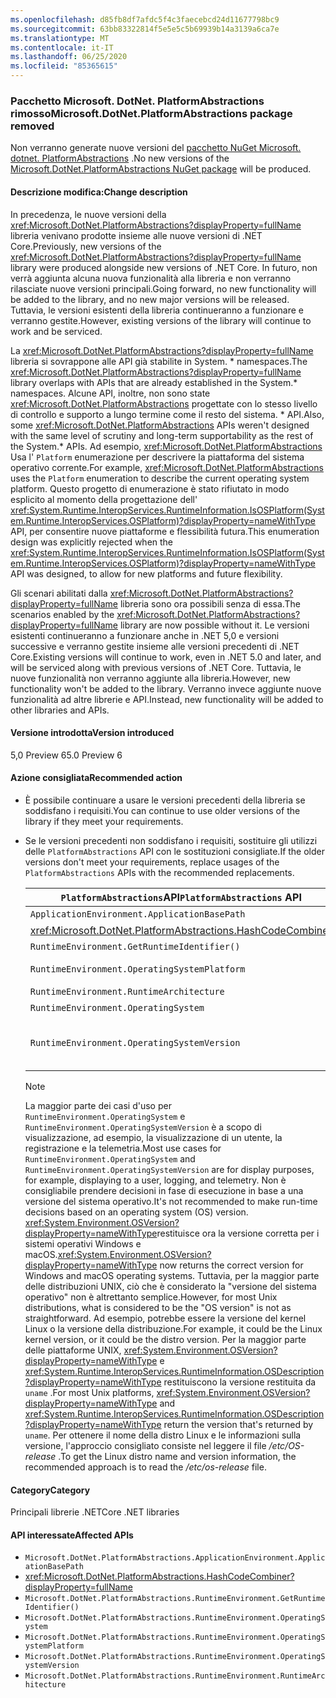 ```yaml
---
ms.openlocfilehash: d85fb8df7afdc5f4c3faecebcd24d11677798bc9
ms.sourcegitcommit: 63bb83322814f5e5e5c5b69939b14a3139a6ca7e
ms.translationtype: MT
ms.contentlocale: it-IT
ms.lasthandoff: 06/25/2020
ms.locfileid: "85365615"
---
```

### <a name="microsoftdotnetplatformabstractions-package-removed"></a><span data-ttu-id="72cf7-101">Pacchetto Microsoft. DotNet. PlatformAbstractions rimosso</span><span class="sxs-lookup"><span data-stu-id="72cf7-101">Microsoft.DotNet.PlatformAbstractions package removed</span></span>

<span data-ttu-id="72cf7-102">Non verranno generate nuove versioni del [pacchetto NuGet Microsoft. dotnet. PlatformAbstractions](https://www.nuget.org/packages/Microsoft.DotNet.PlatformAbstractions/) .</span><span class="sxs-lookup"><span data-stu-id="72cf7-102">No new versions of the [Microsoft.DotNet.PlatformAbstractions NuGet package](https://www.nuget.org/packages/Microsoft.DotNet.PlatformAbstractions/) will be produced.</span></span>

#### <a name="change-description"></a><span data-ttu-id="72cf7-103">Descrizione modifica:</span><span class="sxs-lookup"><span data-stu-id="72cf7-103">Change description</span></span>

<span data-ttu-id="72cf7-104">In precedenza, le nuove versioni della <xref:Microsoft.DotNet.PlatformAbstractions?displayProperty=fullName> libreria venivano prodotte insieme alle nuove versioni di .NET Core.</span><span class="sxs-lookup"><span data-stu-id="72cf7-104">Previously, new versions of the <xref:Microsoft.DotNet.PlatformAbstractions?displayProperty=fullName> library were produced alongside new versions of .NET Core.</span></span> <span data-ttu-id="72cf7-105">In futuro, non verrà aggiunta alcuna nuova funzionalità alla libreria e non verranno rilasciate nuove versioni principali.</span><span class="sxs-lookup"><span data-stu-id="72cf7-105">Going forward, no new functionality will be added to the library, and no new major versions will be released.</span></span> <span data-ttu-id="72cf7-106">Tuttavia, le versioni esistenti della libreria continueranno a funzionare e verranno gestite.</span><span class="sxs-lookup"><span data-stu-id="72cf7-106">However, existing versions of the library will continue to work and be serviced.</span></span>

<span data-ttu-id="72cf7-107">La <xref:Microsoft.DotNet.PlatformAbstractions?displayProperty=fullName> libreria si sovrappone alle API già stabilite in System. \* namespaces.</span><span class="sxs-lookup"><span data-stu-id="72cf7-107">The <xref:Microsoft.DotNet.PlatformAbstractions?displayProperty=fullName> library overlaps with APIs that are already established in the System.\* namespaces.</span></span> <span data-ttu-id="72cf7-108">Alcune API, inoltre, non sono state <xref:Microsoft.DotNet.PlatformAbstractions> progettate con lo stesso livello di controllo e supporto a lungo termine come il resto del sistema. \* API.</span><span class="sxs-lookup"><span data-stu-id="72cf7-108">Also, some <xref:Microsoft.DotNet.PlatformAbstractions> APIs weren't designed with the same level of scrutiny and long-term supportability as the rest of the System.\* APIs.</span></span> <span data-ttu-id="72cf7-109">Ad esempio, <xref:Microsoft.DotNet.PlatformAbstractions> Usa l' `Platform` enumerazione per descrivere la piattaforma del sistema operativo corrente.</span><span class="sxs-lookup"><span data-stu-id="72cf7-109">For example, <xref:Microsoft.DotNet.PlatformAbstractions> uses the `Platform` enumeration to describe the current operating system platform.</span></span> <span data-ttu-id="72cf7-110">Questo progetto di enumerazione è stato rifiutato in modo esplicito al momento della progettazione dell' <xref:System.Runtime.InteropServices.RuntimeInformation.IsOSPlatform(System.Runtime.InteropServices.OSPlatform)?displayProperty=nameWithType> API, per consentire nuove piattaforme e flessibilità futura.</span><span class="sxs-lookup"><span data-stu-id="72cf7-110">This enumeration design was explicitly rejected when the <xref:System.Runtime.InteropServices.RuntimeInformation.IsOSPlatform(System.Runtime.InteropServices.OSPlatform)?displayProperty=nameWithType> API was designed, to allow for new platforms and future flexibility.</span></span>

<span data-ttu-id="72cf7-111">Gli scenari abilitati dalla <xref:Microsoft.DotNet.PlatformAbstractions?displayProperty=fullName> libreria sono ora possibili senza di essa.</span><span class="sxs-lookup"><span data-stu-id="72cf7-111">The scenarios enabled by the <xref:Microsoft.DotNet.PlatformAbstractions?displayProperty=fullName> library are now possible without it.</span></span> <span data-ttu-id="72cf7-112">Le versioni esistenti continueranno a funzionare anche in .NET 5,0 e versioni successive e verranno gestite insieme alle versioni precedenti di .NET Core.</span><span class="sxs-lookup"><span data-stu-id="72cf7-112">Existing versions will continue to work, even in .NET 5.0 and later, and will be serviced along with previous versions of .NET Core.</span></span> <span data-ttu-id="72cf7-113">Tuttavia, le nuove funzionalità non verranno aggiunte alla libreria.</span><span class="sxs-lookup"><span data-stu-id="72cf7-113">However, new functionality won't be added to the library.</span></span> <span data-ttu-id="72cf7-114">Verranno invece aggiunte nuove funzionalità ad altre librerie e API.</span><span class="sxs-lookup"><span data-stu-id="72cf7-114">Instead, new functionality will be added to other libraries and APIs.</span></span>

#### <a name="version-introduced"></a><span data-ttu-id="72cf7-115">Versione introdotta</span><span class="sxs-lookup"><span data-stu-id="72cf7-115">Version introduced</span></span>

<span data-ttu-id="72cf7-116">5,0 Preview 6</span><span class="sxs-lookup"><span data-stu-id="72cf7-116">5.0 Preview 6</span></span>

#### <a name="recommended-action"></a><span data-ttu-id="72cf7-117">Azione consigliata</span><span class="sxs-lookup"><span data-stu-id="72cf7-117">Recommended action</span></span>

- <span data-ttu-id="72cf7-118">È possibile continuare a usare le versioni precedenti della libreria se soddisfano i requisiti.</span><span class="sxs-lookup"><span data-stu-id="72cf7-118">You can continue to use older versions of the library if they meet your requirements.</span></span>

- <span data-ttu-id="72cf7-119">Se le versioni precedenti non soddisfano i requisiti, sostituire gli utilizzi delle `PlatformAbstractions` API con le sostituzioni consigliate.</span><span class="sxs-lookup"><span data-stu-id="72cf7-119">If the older versions don't meet your requirements, replace usages of the `PlatformAbstractions` APIs with the recommended replacements.</span></span>

  | <span data-ttu-id="72cf7-120">`PlatformAbstractions`API</span><span class="sxs-lookup"><span data-stu-id="72cf7-120">`PlatformAbstractions` API</span></span> | <span data-ttu-id="72cf7-121">Sostituzione consigliata</span><span class="sxs-lookup"><span data-stu-id="72cf7-121">Recommended replacement</span></span> |
  |-|-|
  | `ApplicationEnvironment.ApplicationBasePath` | <xref:System.AppContext.BaseDirectory?displayProperty=nameWithType> |
  | <xref:Microsoft.DotNet.PlatformAbstractions.HashCodeCombiner> | <xref:System.HashCode?displayProperty=nameWithType> |
  | `RuntimeEnvironment.GetRuntimeIdentifier()` | <xref:System.Runtime.InteropServices.RuntimeInformation.RuntimeIdentifier?displayProperty=nameWithType> |
  | `RuntimeEnvironment.OperatingSystemPlatform` | <xref:System.Runtime.InteropServices.RuntimeInformation.IsOSPlatform(System.Runtime.InteropServices.OSPlatform)?displayProperty=nameWithType> |
  | `RuntimeEnvironment.RuntimeArchitecture` | <xref:System.Runtime.InteropServices.RuntimeInformation.ProcessArchitecture?displayProperty=nameWithType> |
  | `RuntimeEnvironment.OperatingSystem` | <xref:System.Runtime.InteropServices.RuntimeInformation.OSDescription?displayProperty=nameWithType> |
  | `RuntimeEnvironment.OperatingSystemVersion` | <span data-ttu-id="72cf7-122"><xref:System.Runtime.InteropServices.RuntimeInformation.OSDescription?displayProperty=nameWithType> e <xref:System.Environment.OSVersion?displayProperty=nameWithType></span><span class="sxs-lookup"><span data-stu-id="72cf7-122"><xref:System.Runtime.InteropServices.RuntimeInformation.OSDescription?displayProperty=nameWithType> and <xref:System.Environment.OSVersion?displayProperty=nameWithType></span></span> |

  > [!NOTE]
  > <span data-ttu-id="72cf7-123">La maggior parte dei casi d'uso per `RuntimeEnvironment.OperatingSystem` e `RuntimeEnvironment.OperatingSystemVersion` è a scopo di visualizzazione, ad esempio, la visualizzazione di un utente, la registrazione e la telemetria.</span><span class="sxs-lookup"><span data-stu-id="72cf7-123">Most use cases for `RuntimeEnvironment.OperatingSystem` and `RuntimeEnvironment.OperatingSystemVersion` are for display purposes, for example, displaying to a user, logging, and telemetry.</span></span> <span data-ttu-id="72cf7-124">Non è consigliabile prendere decisioni in fase di esecuzione in base a una versione del sistema operativo.</span><span class="sxs-lookup"><span data-stu-id="72cf7-124">It's not recommended to make run-time decisions based on an operating system (OS) version.</span></span> <span data-ttu-id="72cf7-125"><xref:System.Environment.OSVersion?displayProperty=nameWithType>restituisce ora la versione corretta per i sistemi operativi Windows e macOS.</span><span class="sxs-lookup"><span data-stu-id="72cf7-125"><xref:System.Environment.OSVersion?displayProperty=nameWithType> now returns the correct version for Windows and macOS operating systems.</span></span> <span data-ttu-id="72cf7-126">Tuttavia, per la maggior parte delle distribuzioni UNIX, ciò che è considerato la "versione del sistema operativo" non è altrettanto semplice.</span><span class="sxs-lookup"><span data-stu-id="72cf7-126">However, for most Unix distributions, what is considered to be the "OS version" is not as straightforward.</span></span> <span data-ttu-id="72cf7-127">Ad esempio, potrebbe essere la versione del kernel Linux o la versione della distribuzione.</span><span class="sxs-lookup"><span data-stu-id="72cf7-127">For example, it could be the Linux kernel version, or it could be the distro version.</span></span> <span data-ttu-id="72cf7-128">Per la maggior parte delle piattaforme UNIX, <xref:System.Environment.OSVersion?displayProperty=nameWithType> e <xref:System.Runtime.InteropServices.RuntimeInformation.OSDescription?displayProperty=nameWithType> restituiscono la versione restituita da `uname` .</span><span class="sxs-lookup"><span data-stu-id="72cf7-128">For most Unix platforms, <xref:System.Environment.OSVersion?displayProperty=nameWithType> and <xref:System.Runtime.InteropServices.RuntimeInformation.OSDescription?displayProperty=nameWithType> return the version that's returned by `uname`.</span></span> <span data-ttu-id="72cf7-129">Per ottenere il nome della distro Linux e le informazioni sulla versione, l'approccio consigliato consiste nel leggere il file */etc/OS-release* .</span><span class="sxs-lookup"><span data-stu-id="72cf7-129">To get the Linux distro name and version information, the recommended approach is to read the */etc/os-release* file.</span></span>

#### <a name="category"></a><span data-ttu-id="72cf7-130">Category</span><span class="sxs-lookup"><span data-stu-id="72cf7-130">Category</span></span>

<span data-ttu-id="72cf7-131">Principali librerie .NET</span><span class="sxs-lookup"><span data-stu-id="72cf7-131">Core .NET libraries</span></span>

#### <a name="affected-apis"></a><span data-ttu-id="72cf7-132">API interessate</span><span class="sxs-lookup"><span data-stu-id="72cf7-132">Affected APIs</span></span>

- `Microsoft.DotNet.PlatformAbstractions.ApplicationEnvironment.ApplicationBasePath`
- <xref:Microsoft.DotNet.PlatformAbstractions.HashCodeCombiner?displayProperty=fullName>
- `Microsoft.DotNet.PlatformAbstractions.RuntimeEnvironment.GetRuntimeIdentifier()`
- `Microsoft.DotNet.PlatformAbstractions.RuntimeEnvironment.OperatingSystem`
- `Microsoft.DotNet.PlatformAbstractions.RuntimeEnvironment.OperatingSystemPlatform`
- `Microsoft.DotNet.PlatformAbstractions.RuntimeEnvironment.OperatingSystemVersion`
- `Microsoft.DotNet.PlatformAbstractions.RuntimeEnvironment.RuntimeArchitecture`

<!--

#### Affected APIs

- `P:Microsoft.DotNet.PlatformAbstractions.ApplicationEnvironment.ApplicationBasePath`
- `T:Microsoft.DotNet.PlatformAbstractions.HashCodeCombiner`
- `M:Microsoft.DotNet.PlatformAbstractions.RuntimeEnvironment.GetRuntimeIdentifier`
- `P:Microsoft.DotNet.PlatformAbstractions.RuntimeEnvironment.OperatingSystem`
- `P:Microsoft.DotNet.PlatformAbstractions.RuntimeEnvironment.OperatingSystemPlatform`
- `P:Microsoft.DotNet.PlatformAbstractions.RuntimeEnvironment.OperatingSystemVersion`
- `P:Microsoft.DotNet.PlatformAbstractions.RuntimeEnvironment.RuntimeArchitecture`

-->
